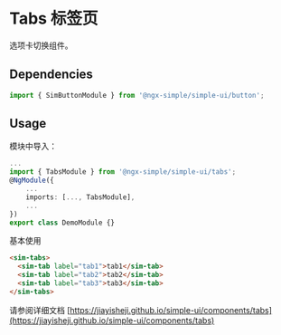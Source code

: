 # Tabs 标签页

选项卡切换组件。

## Dependencies

```ts
import { SimButtonModule } from '@ngx-simple/simple-ui/button';
```

## Usage

模块中导入：

```ts
...
import { TabsModule } from '@ngx-simple/simple-ui/tabs';
@NgModule({
    ...
    imports: [..., TabsModule],
    ...
})
export class DemoModule {}
```

基本使用

```html
<sim-tabs>
  <sim-tab label="tab1">tab1</sim-tab>
  <sim-tab label="tab2">tab2</sim-tab>
  <sim-tab label="tab3">tab3</sim-tab>
</sim-tabs>
```

请参阅详细文档 [https://jiayisheji.github.io/simple-ui/components/tabs](https://jiayisheji.github.io/simple-ui/components/tabs)
